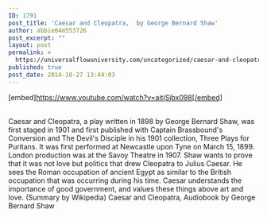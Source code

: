 ```yaml
---
ID: 1791
post_title: 'Caesar and Cleopatra,  by George Bernard Shaw'
author: abbie04m553726
post_excerpt: ""
layout: post
permalink: >
  https://universalflowuniversity.com/uncategorized/caesar-and-cleopatra-by-george-bernard-shaw/
published: true
post_date: 2014-10-27 13:44:03
---
```

[embed]https://www.youtube.com/watch?v=aitjSjbx098[/embed]</br></br>
<p>Caesar and Cleopatra, a play written in 1898 by George Bernard Shaw, was first staged in 1901 and first published with Captain Brassbound's Conversion and The Devil's Disciple in his 1901 collection, Three Plays for Puritans. It was first performed at Newcastle upon Tyne on March 15, 1899. London production was at the Savoy Theatre in 1907. Shaw wants to prove that it was not love but politics that drew Cleopatra to Julius Caesar. He sees the Roman occupation of ancient Egypt as similar to the British occupation that was occurring during his time. Caesar understands the importance of good government, and values these things above art and love. (Summary by Wikipedia) 
Caesar and Cleopatra, Audiobook by George Bernard Shaw</p>